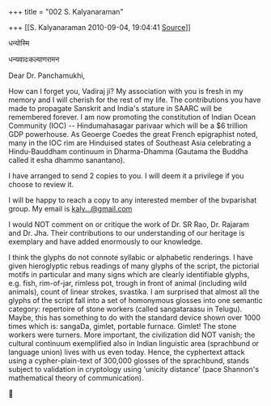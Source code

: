 +++
title = "002 S. Kalyanaraman"

+++
[[S. Kalyanaraman	2010-09-04, 19:04:41 [Source](https://groups.google.com/g/bvparishat/c/0Bx17WIRZ-M)]]



धन्योस्मि

धन्यवादःकल्याणरामन

  

Dear Dr. Panchamukhi,

  

How can I forget you, Vadiraj ji? My association with you is fresh in my memory and I will cherish for the rest of my life. The contributions you have made to propagate Sanskrit and India's stature in SAARC will be remembered forever. I am now promoting the constitution of Indian Ocean Community (IOC) -- Hindumahasagar parivaar which will be a $6 trillion GDP powerhouse. As Geoerge Coedes the great French epigraphist noted, many in the IOC rim are Hinduised states of Southeast Asia celebrating a Hindu-Bauddham continuum in Dharma-Dhamma (Gautama the Buddha called it esha dhammo sanantano).

  

I have arranged to send 2 copies to you. I will deem it a privilege if you choose to review it.

  

I will be happy to reach a copy to any interested member of the bvparishat group. My email is [kaly...@gmail.com]()

  

I would NOT comment on or critique the work of Dr. SR Rao, Dr. Rajaram and Dr. Jha. Their contributions to our understanding of our heritage is exemplary and have added enormously to our knowledge.

  

I think the glyphs do not connote syllabic or alphabetic renderings. I have given hieroglyptic rebus readings of many glyphs of the script, the pictorial motifs in particular and many signs which are clearly identifiable glyphs, e.g. fish, rim-of-jar, rimless pot, trough in front of animal (including wild animals), count of linear strokes, svastika. I am surprised that almost all the glyphs of the script fall into a set of homonymous glosses into one semantic category: repertoire of stone workers (called sangataraasu in Telugu). Maybe, this has something to do with the standard device shown over 1000 times which is: sangaDa, gimlet, portable furnace. Gimlet! The stone workers were turners. More important, the civilization did NOT vanish; the cultural continuum exemplified also in Indian linguistic area (sprachbund or language union) lives with us even today. Hence, the cyphertext attack using a cypher-plain-text of 300,000 glosses of the sprachbund, stands subject to validation in cryptology using 'unicity distance' (pace Shannon's mathematical theory of communication).




